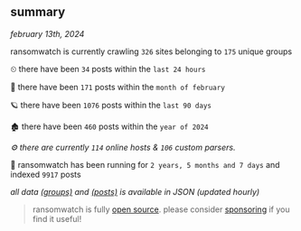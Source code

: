 
## summary
_february 13th, 2024_

ransomwatch is currently crawling `326` sites belonging to `175` unique groups

⏲ there have been `34` posts within the `last 24 hours`

🦈 there have been `171` posts within the `month of february`

🪐 there have been `1076` posts within the `last 90 days`

🏚 there have been `460` posts within the `year of 2024`

_⚙️ there are currently `114` online hosts & `106` custom parsers._

🦕 ransomwatch has been running for `2 years, 5 months and 7 days` and indexed `9917` posts

_all data  [(groups)](http://ransomwhat.telemetry.ltd/groups) and [(posts)](http://ransomwhat.telemetry.ltd/posts) is available in JSON (updated hourly)_

> ransomwatch is fully [open source](https://github.com/joshhighet/ransomwatch#ransomwatch--). please consider [sponsoring](https://github.com/sponsors/joshhighet) if you find it useful!
